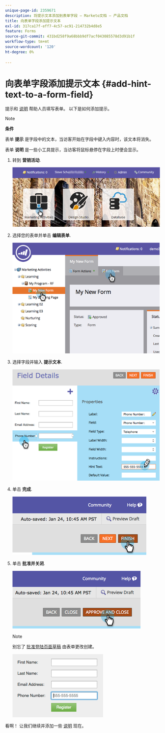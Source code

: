 ```yaml
---
unique-page-id: 2359671
description: 将提示文本添加到表单字段 — Marketo文档 — 产品文档
title: 向表单字段添加提示文本
exl-id: 317ca17f-eff7-4c57-ac91-214732b4d8e5
feature: Forms
source-git-commit: 431bd258f9a68bbb9df7acf043085578d3d91b1f
workflow-type: tm+mt
source-wordcount: '120'
ht-degree: 0%

---
```


# 向表单字段添加提示文本 {#add-hint-text-to-a-form-field}

提示和 [说明](/help/marketo/product-docs/demand-generation/forms/form-fields/add-tooltip-instructions-to-a-form-field.md) 帮助人员填写表单。 以下是如何添加提示。

>[!NOTE]
>
>**条件**
>
>表单 **提示** 是字段中的文本，当访客开始在字段中键入内容时，该文本将消失。
>
>表单 **说明** 是一些小工具提示，当访客将鼠标悬停在字段上时便会显示。

1. 转到 **营销活动**.

   ![](assets/login-marketing-activities-5.png)

1. 选择您的表单并单击 **编辑表单**.

   ![](assets/image2014-9-15-13-3a54-3a6.png)

1. 选择字段并输入 **提示文本**.

   ![](assets/image2014-9-15-13-3a53-3a58.png)

1. 单击 **完成**.

   ![](assets/image2014-9-15-13-3a53-3a36.png)

1. 单击 **批准并关闭**.

   ![](assets/image2014-9-15-13-3a53-3a29.png)

   >[!NOTE]
   >
   >别忘了 [批准登陆页面草稿](/help/marketo/product-docs/demand-generation/landing-pages/understanding-landing-pages/approve-unapprove-or-delete-a-landing-page.md) 由表单更改创建。

   ![](assets/image2014-9-15-13-3a53-3a23.png)

看啊！ 让我们继续并添加一些 [说明](add-tooltip-instructions-to-a-form-field.md) 现在。
